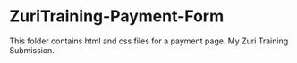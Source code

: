 # ZuriTraining-Payment-Form

This folder contains html and css files for a payment page.
My Zuri Training Submission.
